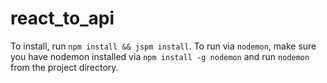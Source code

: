 # react_to_api

To install, run `npm install && jspm install`. To run via `nodemon`, make sure you have nodemon installed via `npm install -g nodemon` and run `nodemon` from the project directory.
